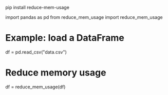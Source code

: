 pip install reduce-mem-usage

import pandas as pd
from reduce_mem_usage import reduce_mem_usage

# Example: load a DataFrame
df = pd.read_csv("data.csv")

# Reduce memory usage
df = reduce_mem_usage(df)
